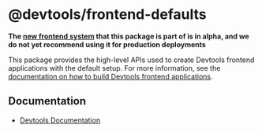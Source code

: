 # @devtools/frontend-defaults

**The [new frontend system](https://devtools.khulnasoft.com/docs/frontend-system/) that this package is part of is in alpha, and we do not yet recommend using it for production deployments**

This package provides the high-level APIs used to create Devtools frontend applications with the default setup. For more information, see the [documentation on how to build Devtools frontend applications](https://devtools.khulnasoft.com/docs/frontend-system/building-apps/index).

## Documentation

- [Devtools Documentation](https://devtools.khulnasoft.com/docs)
